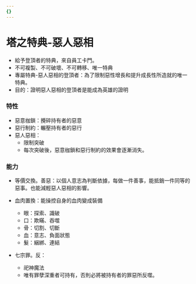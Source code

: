 ```yaml
---
{}
---
```

# 塔之特典-惡人惡相

- 給予登頂者的特典，來自員工卡門。
- 不可複製、不可破壞、不可轉移、唯一特典
- 專屬特典-惡人惡相的登頂者：為了限制惡性增長和提升成長性所造就的唯一特典。
- 目的：證明惡人惡相的登頂者是能成為英雄的證明

### 特性

- 惡意枷鎖：攪碎持有者的惡意
- 惡行制約：輾壓持有者的惡行
- 惡人惡相：
    - 限制突破
    - 每次突破後，惡意枷鎖和惡行制約的效果會逐漸消失。

### 能力

- 等價交換。善惡：以個人意志為判斷依據，每做一件善事，能抵銷一件同等的惡事。也能減輕惡人惡相的影響。
- 血肉置換：能操控自身的血肉變成裝備
    - 眼：探索、識破
    - 口：欺瞞、吞噬
    - 骨：切割、切斷
    - 血：意志、負面狀態
    - 髮：綑綁、連結
- 七宗罪。反：
    
    - 祀神魔法
    - 唯有罪孽深重者可持有，否則必將被持有者的罪惡所反噬。